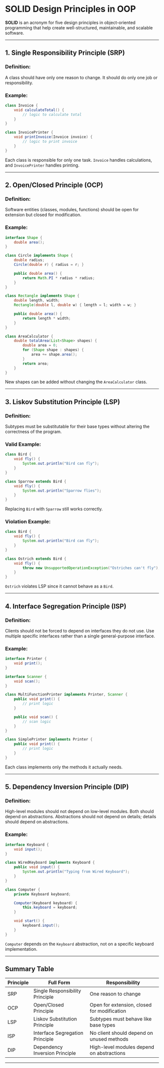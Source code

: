 
# SOLID Design Principles in OOP

**SOLID** is an acronym for five design principles in object-oriented programming that help create well-structured, maintainable, and scalable software.

---

## 1. Single Responsibility Principle (SRP)

### Definition:
A class should have only one reason to change. It should do only one job or responsibility.

### Example:
```java
class Invoice {
    void calculateTotal() {
        // logic to calculate total
    }
}

class InvoicePrinter {
    void printInvoice(Invoice invoice) {
        // logic to print invoice
    }
}
```

Each class is responsible for only one task. `Invoice` handles calculations, and `InvoicePrinter` handles printing.

---

## 2. Open/Closed Principle (OCP)

### Definition:
Software entities (classes, modules, functions) should be open for extension but closed for modification.

### Example:
```java
interface Shape {
    double area();
}

class Circle implements Shape {
    double radius;
    Circle(double r) { radius = r; }

    public double area() {
        return Math.PI * radius * radius;
    }
}

class Rectangle implements Shape {
    double length, width;
    Rectangle(double l, double w) { length = l; width = w; }

    public double area() {
        return length * width;
    }
}

class AreaCalculator {
    double totalArea(List<Shape> shapes) {
        double area = 0;
        for (Shape shape : shapes) {
            area += shape.area();
        }
        return area;
    }
}
```

New shapes can be added without changing the `AreaCalculator` class.

---

## 3. Liskov Substitution Principle (LSP)

### Definition:
Subtypes must be substitutable for their base types without altering the correctness of the program.

### Valid Example:
```java
class Bird {
    void fly() {
        System.out.println("Bird can fly");
    }
}

class Sparrow extends Bird {
    void fly() {
        System.out.println("Sparrow flies");
    }
}
```

Replacing `Bird` with `Sparrow` still works correctly.

### Violation Example:
```java
class Bird {
    void fly() {
        System.out.println("Bird can fly");
    }
}

class Ostrich extends Bird {
    void fly() {
        throw new UnsupportedOperationException("Ostriches can't fly");
    }
}
```

`Ostrich` violates LSP since it cannot behave as a `Bird`.

---

## 4. Interface Segregation Principle (ISP)

### Definition:
Clients should not be forced to depend on interfaces they do not use. Use multiple specific interfaces rather than a single general-purpose interface.

### Example:
```java
interface Printer {
    void print();
}

interface Scanner {
    void scan();
}

class MultiFunctionPrinter implements Printer, Scanner {
    public void print() {
        // print logic
    }

    public void scan() {
        // scan logic
    }
}

class SimplePrinter implements Printer {
    public void print() {
        // print logic
    }
}
```

Each class implements only the methods it actually needs.

---

## 5. Dependency Inversion Principle (DIP)

### Definition:
High-level modules should not depend on low-level modules. Both should depend on abstractions. Abstractions should not depend on details; details should depend on abstractions.

### Example:
```java
interface Keyboard {
    void input();
}

class WiredKeyboard implements Keyboard {
    public void input() {
        System.out.println("Typing from Wired Keyboard");
    }
}

class Computer {
    private Keyboard keyboard;

    Computer(Keyboard keyboard) {
        this.keyboard = keyboard;
    }

    void start() {
        keyboard.input();
    }
}
```

`Computer` depends on the `Keyboard` abstraction, not on a specific keyboard implementation.

---

## Summary Table

| Principle | Full Form                         | Responsibility                     |
|-----------|----------------------------------|------------------------------------|
| SRP       | Single Responsibility Principle  | One reason to change               |
| OCP       | Open/Closed Principle            | Open for extension, closed for modification |
| LSP       | Liskov Substitution Principle    | Subtypes must behave like base types |
| ISP       | Interface Segregation Principle  | No client should depend on unused methods |
| DIP       | Dependency Inversion Principle   | High-level modules depend on abstractions |

---
